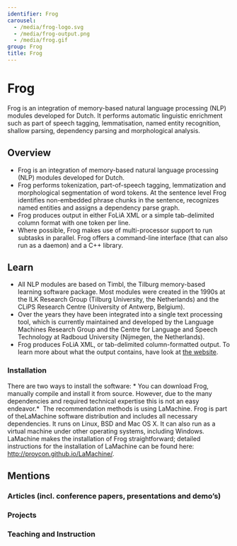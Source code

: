 ```yaml
---
identifier: Frog
carousel:
  - /media/frog-logo.svg
  - /media/frog-output.png
  - /media/frog.gif
group: Frog
title: Frog
---
```

# Frog

Frog is an integration of memory-based natural language processing (NLP) modules developed for Dutch. It performs automatic linguistic enrichment such as part of speech tagging, lemmatisation, named entity recognition, shallow parsing, dependency parsing and morphological analysis.

## Overview

* Frog is an integration of memory-based natural language processing (NLP) modules developed for Dutch. 
* Frog performs tokenization, part-of-speech tagging, lemmatization and morphological segmentation of word tokens. At the sentence level Frog identifies non-embedded phrase chunks in the sentence, recognizes named entities and assigns a dependency parse graph.
* Frog produces output in either FoLiA XML or a simple tab-delimited column format with one token per line.
* Where possible, Frog makes use of multi-processor support to run subtasks in parallel. Frog offers a command-line interface (that can also run as a daemon) and a C++ library.

## Learn

* All NLP modules are based on Timbl, the Tilburg memory-based learning software package. Most modules were created in the 1990s at the ILK Research Group (Tilburg University, the Netherlands) and the CLiPS Research Centre (University of Antwerp, Belgium).
* Over the years they have been integrated into a single text processing tool, which is currently maintained and developed by the Language Machines Research Group and the Centre for Language and Speech Technology at Radboud University (Nijmegen, the Netherlands).
* Frog produces FoLiA XML, or tab-delimited column-formatted output. To learn more about what the output contains, have look at [the website](https://languagemachines.github.io/frog/#:~:text=the%20CLARIAH%20programme.-,What%20does%20it%20do%3F,-Frog%27s%20current).

### Installation

There are two ways to install the software:
﻿* You can download Frog, manually compile and install it from source. However, due to the many dependencies and required technical expertise this is not an easy endeavor.*
﻿ The recommendation methods is using LaMachine. Frog is part of theLaMachine software distribution and includes all necessary dependencies. It runs on Linux, BSD and Mac OS X. It can also run as a virtual machine under other operating systems, including Windows. LaMachine makes the installation of Frog straightforward; detailed instructions for the installation of LaMachine can be found here: <http://proycon.github.io/LaMachine/>.

## Mentions

### Articles (incl. conference papers, presentations and demo’s)

### Projects

### Teaching and Instruction
